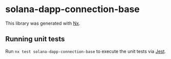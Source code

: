 # solana-dapp-connection-base

This library was generated with [Nx](https://nx.dev).

## Running unit tests

Run `nx test solana-dapp-connection-base` to execute the unit tests via [Jest](https://jestjs.io).
